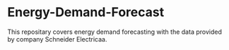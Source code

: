 # Energy-Demand-Forecast
This repositary covers energy demand forecasting with the data provided by company Schneider Electricaa.
